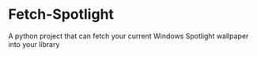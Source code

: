 # Fetch-Spotlight
A python project that can fetch your current Windows Spotlight wallpaper into your library
